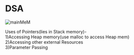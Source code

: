 # DSA

![mainMeM](https://user-images.githubusercontent.com/32811341/89572918-71199100-d847-11ea-860b-a6d502e75cb4.png)


Uses of Pointers(lies in Stack memory)-                                                                                                                                                                           
  1)Accessing Heap memory(use malloc to access Heap mem)                                                                                                                          
  2)Accessing other external Resources                                                                                                                                                  
  3)Parameter Passing
